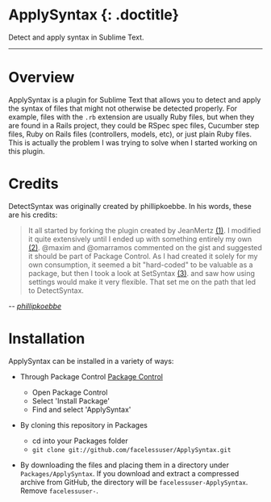 # ApplySyntax {: .doctitle}
Detect and apply syntax in Sublime Text.

---

# Overview
ApplySyntax is a plugin for Sublime Text that allows you to detect and apply the syntax of files that might not otherwise be detected properly. For example, files with the `.rb` extension are usually Ruby files, but when they are found in a Rails project, they could be RSpec spec files, Cucumber step files, Ruby on Rails files (controllers, models, etc), or just plain Ruby files. This is actually the problem I was trying to solve when I started working on this plugin.

# Credits
DetectSyntax was originally created by phillipkoebbe.  In his words, these are his credits:

> It all started by forking the plugin created by JeanMertz [(1)][1]. I modified it quite extensively until I ended up with something entirely my own [(2)][2]. @maxim and @omarramos commented on the gist and suggested it should be part of Package Control. As I had created it solely for my own consumption, it seemed a bit "hard-coded" to be valuable as a package, but then I took a look at SetSyntax [(3)][3]. and saw how using settings would make it very flexible. That set me on the path that led to DetectSyntax.

<cite class="quote">-- [phillipkoebbe](https://github.com/phillipkoebbe)</cite>

[1]: https://gist.github.com/925008
[2]: https://gist.github.com/1497794
[3]: https://github.com/aparajita/SetSyntax

# Installation
ApplySyntax can be installed in a variety of ways:

* Through Package Control [Package Control](https://packagecontrol.io/)

    - Open Package Control
    - Select 'Install Package'
    - Find and select 'ApplySyntax'

* By cloning this repository in Packages

    - cd into your Packages folder
    - `git clone git://github.com/facelessuser/ApplySyntax.git`

* By downloading the files and placing them in a directory under `Packages/ApplySyntax`. If you download and extract a compressed archive from GitHub, the directory will be `facelessuser-ApplySyntax`. Remove `facelessuser-`.
